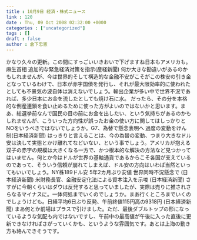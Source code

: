 ```yaml
---
title : 10月9日 経済・株式ニュース
link : 120
date : Thu, 09 Oct 2008 02:32:00 +0000
categories : ["uncategorized"]
tags : []
draft : false
author : 倉下忠憲
---
```


かなり久々の更新。この間にすっごいいきおいで下げますね日本もアメリカも。麻生首相 追加的な緊急経済対策を指示(産経新聞) 何か大きな勘違いがあるのかもしれませんが、今は世界的そして構造的な金融不安がこそがこの株安の引き金となっているわけで、日本が赤字国債を発行し、それが最大限効率的に使われたとしても不景気の波自体は消えないでしょう。輸出企業が多い中で世界不況であれば、多少日本にお金を流したとしても焼け石に水。 だったら、その分を本格的な倒産連鎖を食い止めるために使った方がよいのではないかと思います。まあ、総選挙前なんで国民の目の前にお金を出したい、という気持ちがあるのかもしれませんが、こういった方向性が誤ったお金の使い方に関してはしっかりとNOをいうべきではないでしょうか。G7、為替で懸念表明へ 過度の変動をけん制(日本経済新聞) はっきりと言えることは、今の為替の変動、つまり大きなドル安は決して実態とかけ離れてなどいない、という事でしょう。アメリカが抱える双子の赤字の規模は大きくなる一方で、かつ根本的な解決の方法など見つかってはいません。何とか今はドルが世界の基軸通貨であるからこそ各国が支えているのであって、そういう信頼が崩れてしまえば、ドル安の方向はいわば当然といってもいいでしょう。NY株189ドル安 5年2カ月ぶり安値 世界同時不況懸念で (日本経済新聞) 米財務長官、金融安定化法による資本注入を示唆 (日本経済新聞) さすがに今朝くらいはダウは反発すると思っていましたが、実際は売りに推されさらなるマイナスに。一体何処までいくのでしょうか。まあ行くところまでいくのでしょうけども。日経平均6日ぶり反発、午前終値115円高の9318円 (日本経済新聞) まあ何とか前場はプラスで引けました。ただ、最後ダブルトップの形になっているような気配も内ではないですし、午前中の最高値が午後に入った直後に更新できなければさがっていくかも、というような雰囲気です。あとは上海の動き方も絡んできそうです。
